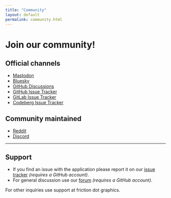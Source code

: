 ```yaml
---
title: "Community"
layout: default
permalink: community.html
---
```


# Join our community!

## Official channels

* [Mastodon](https://floss.social/@friction)
* [Bluesky](https://bsky.app/profile/friction.graphics)
* [GitHub Discussions](https://github.com/orgs/friction2d/discussions)
* [GitHub Issue Tracker](https://github.com/friction2d/friction/issues)
* [GitLab Issue Tracker](https://gitlab.com/friction-graphics/friction/issues)
* [Codeberg Issue Tracker](https://codeberg.org/friction/friction/issues)

## Community maintained

* [Reddit](https://www.reddit.com/r/frictiongraphics)
* [Discord](https://discord.gg/FkjnM2r2JD)

---

## Support

* If you find an issue with the application please report it on our [issue tracker](https://github.com/friction2d/friction/issues) *(requires a GitHub account)*.
* For general discussion use our [forum](https://github.com/orgs/friction2d/discussions) *(requires a GitHub account)*.

For other inquiries use support at friction dot graphics.
